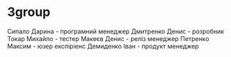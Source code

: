 # 3group
Сипало Дарина - програмний менеджер
Дмитренко Денис - розробник
Токар Михайло - тестер
Макеєв Денис - реліз менеджер
Петренко Максим - юзер експіріенс
Демиденко Іван - продукт менеджер
